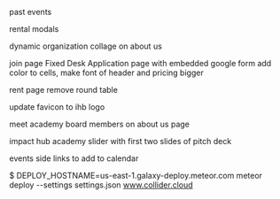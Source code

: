 
<!--split tag categories and create more classic interface-->

<!--moving slideshow on homepage_banner-->

<!--slide that shows the coworking space-->
<!--    full screen video-->
    

<!--integrate with mailchimp-->
<!--ability to add programs-->


<!--sections within organizations-->

<!--modal for academy, embedded slideshow-->

<!--search for other organization-->
<!--hover text for nonlogged in people-->

<!--alpha beta opt in -->

past events

rental modals

dynamic organization collage on about us 

join page
    Fixed Desk Application page with embedded google form
    add color to cells, make font of header and pricing bigger
    
rent page
    remove round table 
    
update favicon to ihb logo

meet academy board members on about us page

impact hub academy slider with first two slides of pitch deck

events
    side links to add to calendar 



$ DEPLOY_HOSTNAME=us-east-1.galaxy-deploy.meteor.com meteor deploy --settings settings.json www.collider.cloud